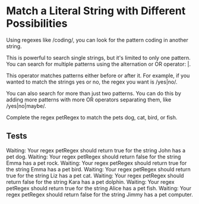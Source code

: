 # Match a Literal String with Different Possibilities

Using regexes like /coding/, you can look for the pattern coding in another string.

This is powerful to search single strings, but it's limited to only one pattern. You can search for multiple patterns using the alternation or OR operator: |.

This operator matches patterns either before or after it. For example, if you wanted to match the strings yes or no, the regex you want is /yes|no/.

You can also search for more than just two patterns. You can do this by adding more patterns with more OR operators separating them, like /yes|no|maybe/.

Complete the regex petRegex to match the pets dog, cat, bird, or fish.

## Tests

Waiting: Your regex petRegex should return true for the string John has a pet dog.
Waiting: Your regex petRegex should return false for the string Emma has a pet rock.
Waiting: Your regex petRegex should return true for the string Emma has a pet bird.
Waiting: Your regex petRegex should return true for the string Liz has a pet cat.
Waiting: Your regex petRegex should return false for the string Kara has a pet dolphin.
Waiting: Your regex petRegex should return true for the string Alice has a pet fish.
Waiting: Your regex petRegex should return false for the string Jimmy has a pet computer.
